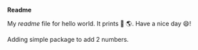 **Readme**

My *readme* file for hello world.
It prints :wave: :earth_americas:.
Have a nice day :smile:!

Adding simple package to add 2 numbers.
